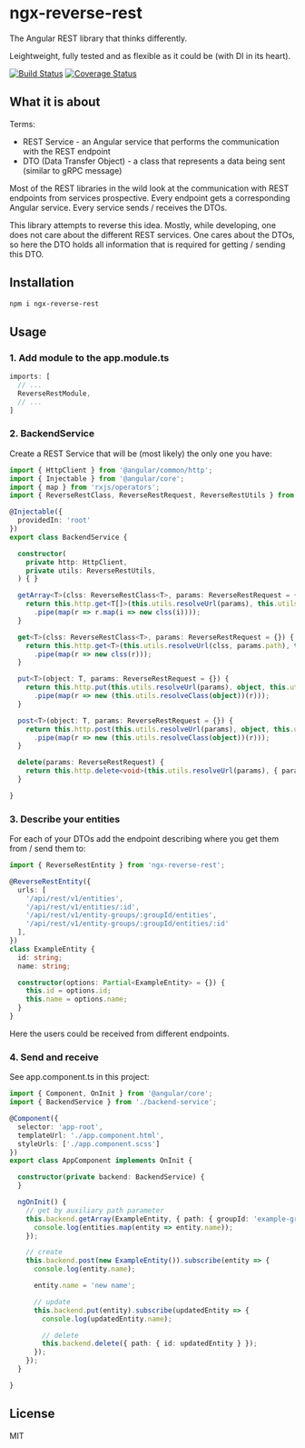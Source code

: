 # ngx-reverse-rest

The Angular REST library that thinks differently.

Leightweight, fully tested and as flexible as it could be (with DI in its heart).

[![Build Status](https://img.shields.io/travis/smnbbrv/ngx-reverse-rest/master.svg)](https://travis-ci.org/smnbbrv/ngx-reverse-rest)
[![Coverage Status](https://img.shields.io/coveralls/github/smnbbrv/ngx-reverse-rest/master.svg)](https://coveralls.io/github/smnbbrv/ngx-reverse-rest?branch=master)

## What it is about

Terms:

- REST Service - an Angular service that performs the communication with the REST endpoint
- DTO (Data Transfer Object) - a class that represents a data being sent (similar to gRPC message)

Most of the REST libraries in the wild look at the communication with REST endpoints from services prospective. Every endpoint gets a corresponding Angular service. Every service sends / receives the DTOs.

This library attempts to reverse this idea. Mostly, while developing, one does not care about the different REST services. One cares about the DTOs, so here the DTO holds all information that is required for getting / sending this DTO.

## Installation

```sh
npm i ngx-reverse-rest
```

## Usage

### 1. Add module to the app.module.ts

```ts
imports: [
  // ...
  ReverseRestModule,
  // ...
]
```

### 2. BackendService

Create a REST Service that will be (most likely) the only one you have:

```ts
import { HttpClient } from '@angular/common/http';
import { Injectable } from '@angular/core';
import { map } from 'rxjs/operators';
import { ReverseRestClass, ReverseRestRequest, ReverseRestUtils } from 'ngx-reverse-rest';

@Injectable({
  providedIn: 'root'
})
export class BackendService {

  constructor(
    private http: HttpClient,
    private utils: ReverseRestUtils,
  ) { }

  getArray<T>(clss: ReverseRestClass<T>, params: ReverseRestRequest = {}) {
    return this.http.get<T[]>(this.utils.resolveUrl(params), this.utils.getHttpOptions(params))
      .pipe(map(r => r.map(i => new clss(i))));
  }

  get<T>(clss: ReverseRestClass<T>, params: ReverseRestRequest = {}) {
    return this.http.get<T>(this.utils.resolveUrl(clss, params.path), this.utils.getHttpOptions(params))
      .pipe(map(r => new clss(r)));
  }

  put<T>(object: T, params: ReverseRestRequest = {}) {
    return this.http.put(this.utils.resolveUrl(params), object, this.utils.getHttpOptions(params))
      .pipe(map(r => new (this.utils.resolveClass(object))(r)));
  }

  post<T>(object: T, params: ReverseRestRequest = {}) {
    return this.http.post(this.utils.resolveUrl(params), object, this.utils.getHttpOptions(params))
      .pipe(map(r => new (this.utils.resolveClass(object))(r)));
  }

  delete(params: ReverseRestRequest) {
    return this.http.delete<void>(this.utils.resolveUrl(params), { params: params.query, headers: params.headers });
  }

}
```

### 3. Describe your entities

For each of your DTOs add the endpoint describing where you get them from / send them to:

```ts
import { ReverseRestEntity } from 'ngx-reverse-rest';

@ReverseRestEntity({
  urls: [
    '/api/rest/v1/entities',
    '/api/rest/v1/entities/:id',
    '/api/rest/v1/entity-groups/:groupId/entities',
    '/api/rest/v1/entity-groups/:groupId/entities/:id'
  ],
})
class ExampleEntity {
  id: string;
  name: string;

  constructor(options: Partial<ExampleEntity> = {}) {
    this.id = options.id;
    this.name = options.name;
  }
}
```

Here the users could be received from different endpoints.

### 4. Send and receive

See app.component.ts in this project:

```ts
import { Component, OnInit } from '@angular/core';
import { BackendService } from './backend-service';

@Component({
  selector: 'app-root',
  templateUrl: './app.component.html',
  styleUrls: ['./app.component.scss']
})
export class AppComponent implements OnInit {

  constructor(private backend: BackendService) {
  }

  ngOnInit() {
    // get by auxiliary path parameter
    this.backend.getArray(ExampleEntity, { path: { groupId: 'example-group' } }).subscribe(entities => {
      console.log(entities.map(entity => entity.name));
    });

    // create
    this.backend.post(new ExampleEntity()).subscribe(entity => {
      console.log(entity.name);

      entity.name = 'new name';

      // update
      this.backend.put(entity).subscribe(updatedEntity => {
        console.log(updatedEntity.name);

        // delete
        this.backend.delete({ path: { id: updatedEntity } });
      });
    });
  }

}
```

## License

MIT
